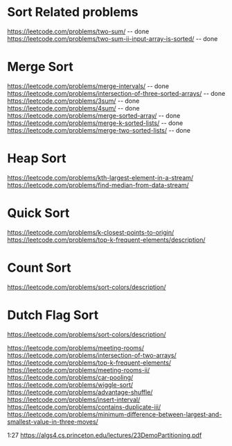 

# Sort Related problems
https://leetcode.com/problems/two-sum/  -- done
https://leetcode.com/problems/two-sum-ii-input-array-is-sorted/ -- done
# Merge Sort
https://leetcode.com/problems/merge-intervals/  -- done
https://leetcode.com/problems/intersection-of-three-sorted-arrays/ -- done
https://leetcode.com/problems/3sum/  -- done
https://leetcode.com/problems/4sum/ -- done
https://leetcode.com/problems/merge-sorted-array/ -- done
https://leetcode.com/problems/merge-k-sorted-lists/ -- done
https://leetcode.com/problems/merge-two-sorted-lists/ -- done
# Heap Sort
https://leetcode.com/problems/kth-largest-element-in-a-stream/
https://leetcode.com/problems/find-median-from-data-stream/
# Quick Sort
https://leetcode.com/problems/k-closest-points-to-origin/
https://leetcode.com/problems/top-k-frequent-elements/description/
# Count Sort
https://leetcode.com/problems/sort-colors/description/
# Dutch Flag Sort
https://leetcode.com/problems/sort-colors/description/

https://leetcode.com/problems/meeting-rooms/
https://leetcode.com/problems/intersection-of-two-arrays/
https://leetcode.com/problems/top-k-frequent-elements/
https://leetcode.com/problems/meeting-rooms-ii/
https://leetcode.com/problems/car-pooling/
https://leetcode.com/problems/wiggle-sort/
https://leetcode.com/problems/advantage-shuffle/
https://leetcode.com/problems/insert-interval/
https://leetcode.com/problems/contains-duplicate-iii/
https://leetcode.com/problems/minimum-difference-between-largest-and-smallest-value-in-three-moves/

1:27
https://algs4.cs.princeton.edu/lectures/23DemoPartitioning.pdf


